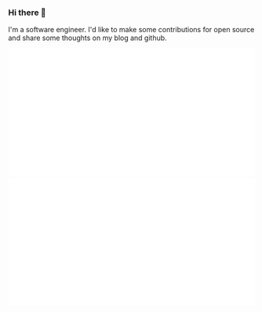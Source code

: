 ### Hi there 🍨

I'm a software engineer. I'd like to make some contributions for open source and share some thoughts on my blog and github.

<a href="https://github.com/jstrieb/github-stats">

![](https://github.com/shiyindaxiaojie/github-stats/blob/master/generated/overview.svg#gh-dark-mode-only)![](https://github.com/shiyindaxiaojie/github-stats/blob/master/generated/languages.svg#gh-dark-mode-only)

</a>
